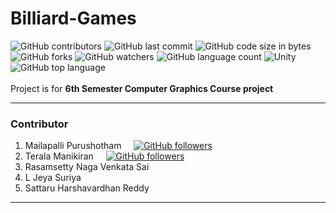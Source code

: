 # Billiard-Games

![GitHub contributors](https://img.shields.io/github/contributors/mani2002/Billiard-Games)
![GitHub last commit](https://img.shields.io/github/last-commit/mani2002/Billiard-Games)
![GitHub code size in bytes](https://img.shields.io/github/languages/code-size/mani2002/Billiard-Games)
![GitHub forks](https://img.shields.io/github/forks/mani2002/Billiard-Games)
![GitHub watchers](https://img.shields.io/github/watchers/mani2002/Billiard-Games)
![GitHub language count](https://img.shields.io/github/languages/count/mani2002/Billiard-Games)
![Unity](https://img.shields.io/static/v1?label=Unity&message=3D&color=blue&logo=Unity)
![GitHub top language](https://img.shields.io/github/languages/top/mani2002/Billiard-Games?label=CSharp&logo=CSharp)
<br/><br/>
Project is for **6th Semester Computer Graphics Course project**

---
### Contributor
1. Mailapalli Purushotham&nbsp;&nbsp;&nbsp;&nbsp; [![GitHub followers](https://img.shields.io/github/followers/purus15987?style=social)](https://github.com/purus15987) 
2. Terala Manikiran&nbsp;&nbsp;&nbsp;&nbsp; [![GitHub followers](https://img.shields.io/github/followers/mani2002?style=social)](https://github.com/mani2002)
3. Rasamsetty Naga Venkata Sai&nbsp;&nbsp;&nbsp;&nbsp; 
4. L Jeya Suriya
5. Sattaru Harshavardhan Reddy
---
